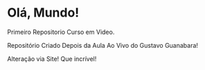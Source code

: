 # Olá, Mundo!
 Primeiro Repositorio Curso em Video.

Repositório Criado Depois da Aula Ao Vivo do Gustavo Guanabara!

Alteração via Site! Que incrível!
